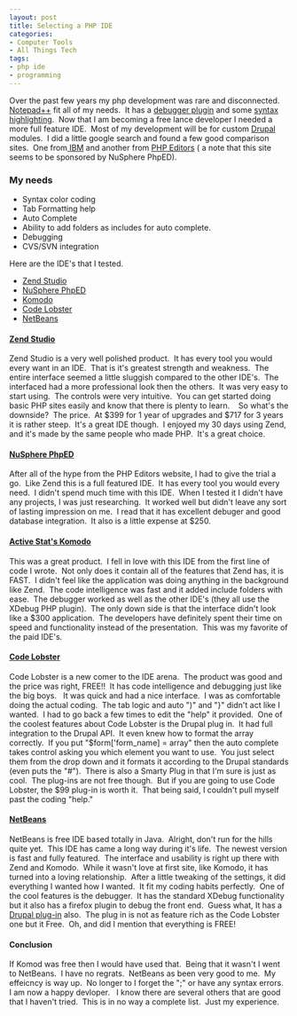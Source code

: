 ```yaml
---
layout: post
title: Selecting a PHP IDE
categories:
- Computer Tools
- All Things Tech
tags:
- php ide
- programming
---
```

<p style="text-align: left;">Over the past few years my php development was rare and disconnected.&nbsp; <a href="http://notepad-plus.sourceforge.net/uk/site.htm" target="_blank">Notepad++</a> fit all of my needs.&nbsp; It has a <a href="http://sourceforge.net/project/showfiles.php?group_id=189927&amp;package_id=236520" target="_blank">debugger plugin</a> and some <a href="http://sourceforge.net/project/showfiles.php?group_id=189927&amp;package_id=223668" target="_blank">syntax highlighting</a>.&nbsp; Now that I am becoming a free lance developer I needed a more full feature IDE.&nbsp; Most of my development will be for custom <a href="http://drupal.org/" target="_parent">Drupal</a> modules.&nbsp; I did a little google search and found a few good comparison sites.&nbsp; One from<a href="http://www.ibm.com/developerworks/opensource/library/os-php-ide/index.html" target="_blank"> IBM</a> and another from <a href="http://www.php-editors.com/" target="_parent">PHP Editors</a> ( a note that this site seems to be sponsored by NuSphere PhpED).</p>

<h3 style="text-align: left;">My needs</h3>
<ul style="text-align: left;">
	<li>Syntax color coding</li>
	<li>Tab Formatting help</li>
	<li>Auto Complete</li>
	<li>Ability to add folders as includes for auto complete.</li>
	<li>Debugging</li>
	<li>CVS/SVN integration</li>
</ul>
<p style="text-align: left;">Here are the IDE's that I tested.</p>

<ul style="text-align: left;">
	<li><a href="http://www.zend.com/en/products/studio/" target="_blank">Zend Studio</a></li>
	<li><a href="http://www.nusphere.com/products/index.htm" target="_blank">NuSphere PhpED</a></li>
	<li><a href="http://www.activestate.com/komodo/" target="_blank">Komodo</a></li>
	<li><a href="http://www.codelobster.com/" target="_blank">Code Lobster</a></li>
	<li><a href="http://www.netbeans.org/" target="_blank">NetBeans</a></li>
</ul>
<h4 style="text-align: left;"><a href="http://www.zend.com/en/products/studio/" target="_blank">Zend Studio</a></h4>
<p style="text-align: left;">Zend Studio is a very well polished product.&nbsp; It has every tool you would every want in an IDE.&nbsp; That is it's greatest strength and weakness.&nbsp; The entire interface seemed a little sluggish compared to the other IDE's.&nbsp; The interfaced had a more professional look then the others.&nbsp; It was very easy to start using.&nbsp; The controls were very intuitive.&nbsp; You can get started doing basic PHP sites easily and know that there is plenty to learn. &nbsp;&nbsp; So what's the downside?&nbsp; The price.&nbsp; At $399 for 1 year of upgrades and $717 for 3 years it is rather steep.&nbsp; It's a great IDE though.&nbsp; I enjoyed my 30 days using Zend, and it's made by the same people who made PHP.&nbsp; It's a great choice.</p>

<h4 style="text-align: left;"><a href="http://www.nusphere.com/products/index.htm" target="_blank">NuSphere PhpED</a></h4>
<p style="text-align: left;">After all of the hype from the PHP Editors website, I had to give the trial a go.&nbsp; Like Zend this is a full featured IDE.&nbsp; It has every tool you would every need.&nbsp; I didn't spend much time with this IDE.&nbsp; When I tested it I didn't have any projects, I was just researching.&nbsp; It worked well but didn't leave any sort of lasting impression on me.&nbsp; I read that it has excellent debuger and good database integration.&nbsp; It also is a little expense at $250.</p>

<h4 style="text-align: left;"><a href="http://www.activestate.com/komodo/" target="_blank">Active Stat's Komodo</a></h4>
<p style="text-align: left;">This was a great product.&nbsp; I fell in love with this IDE from the first line of code I wrote.&nbsp; Not only does it contain all of the features that Zend has, it is FAST.&nbsp; I didn't feel like the application was doing anything in the background like Zend.&nbsp; The code intelligence was fast and it added include folders with ease.&nbsp; The debugger worked as well as the other IDE's (they all use the XDebug PHP plugin).&nbsp; The only down side is that the interface didn't look like a $300 application.&nbsp; The developers have definitely spent their time on speed and functionality instead of the presentation.&nbsp; This was my favorite of the paid IDE's.</p>

<h4 style="text-align: left;"><a href="http://www.codelobster.com/" target="_blank">Code Lobster</a></h4>
<p style="text-align: left;">Code Lobster is a new comer to the IDE arena.&nbsp; The product was good and the price was right, FREE!!&nbsp; It has code intelligence and debugging just like the big boys.&nbsp;&nbsp; It was quick and had a nice interface.&nbsp; I was as comfortable doing the actual coding.&nbsp; The tab logic and auto ")" and "}" didn't act like I wanted.&nbsp; I had to go back a few times to edit the "help" it provided.&nbsp; One of the coolest features about Code Lobster is the Drupal plug in.&nbsp; It had full integration to the Drupal API.&nbsp; It even knew how to format the array correctly.&nbsp; If you put "$form['form_name] = array" then the auto complete takes control asking you which element you want to use.&nbsp; You just select them from the drop down and it formats it according to the Drupal standards (even puts the "#").&nbsp; There is also a Smarty Plug in that I'm sure is just as cool.&nbsp; The plug-ins are not free though.&nbsp; But if you are going to use Code Lobster, the $99 plug-in is worth it.&nbsp; That being said, I couldn't pull myself past the coding "help."</p>

<h4 style="text-align: left;"><a href="http://www.netbeans.org/" target="_blank">NetBeans</a></h4>
<p style="text-align: left;">NetBeans is free IDE based totally in Java.&nbsp; Alright, don't run for the hills quite yet.&nbsp; This IDE has came a long way during it's life.&nbsp; The newest version is fast and fully featured.&nbsp; The interface and usability is right up there with Zend and Komodo.&nbsp; While it wasn't love at first site, like Komodo, it has turned into a loving relationship.&nbsp; After a little tweaking of the settings, it did everything I wanted how I wanted.&nbsp; It fit my coding habits perfectly.&nbsp; One of the cool features is the debugger.&nbsp; It has the standard XDebug functionality but it also has a firefox plugin to debug the front end.&nbsp; Guess what, It has a <a href="https://nbdrupalsupport.dev.java.net/" target="_blank">Drupal plug-in</a> also.&nbsp; The plug in is not as feature rich as the Code Lobster one but it Free.&nbsp; Oh, and did I mention that everything is FREE!</p>

<h4 style="text-align: left;">Conclusion</h4>
<p style="text-align: left;">If Komod was free then I would have used that.&nbsp; Being that it wasn't I went to NetBeans.&nbsp; I have no regrats.&nbsp; NetBeans as been very good to me.&nbsp; My effeicncy is way up.&nbsp; No longer to I forget the ";" or have any syntax errors.&nbsp; I am now a happy devloper.&nbsp;&nbsp; I know there are several others that are good that I haven't tried.&nbsp; This is in no way a complete list.&nbsp; Just my experience.</p>
